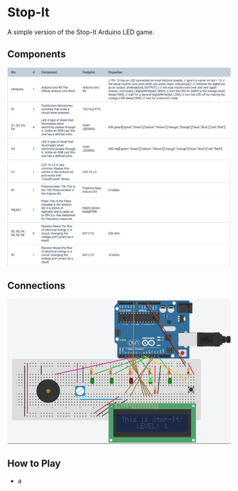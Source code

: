 # Stop-It
A simple version of the Stop-It Arduino LED game.

## Components

![alt Components-1](https://github.com/marianodato/Stop-It/blob/master/img/Components-1.png)
![alt Components-2](https://github.com/marianodato/Stop-It/blob/master/img/Components-2.png)

## Connections

![alt Connections](https://github.com/marianodato/Stop-It/blob/master/img/Connections.png)

## How to Play

- a

